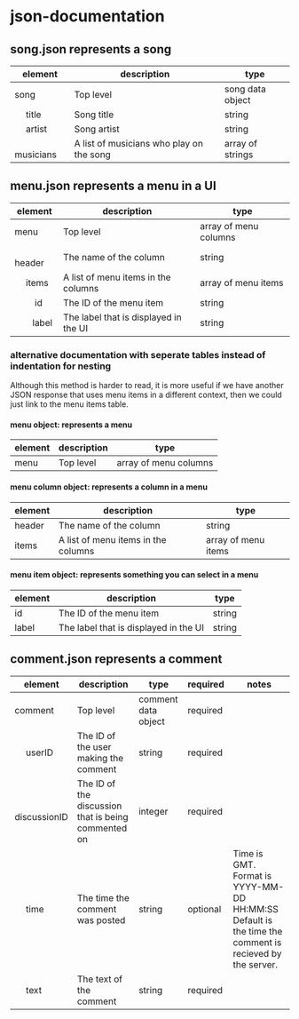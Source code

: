 # json-documentation

## song.json represents a song

| element         | description                             | type           |
|-----------------|-----------------------------------------|----------------|
|song             |Top level                                |song data object|
|&emsp; title     |Song title                               |string          |
|&emsp; artist    |Song artist                              |string          |
|&emsp; musicians |A list of musicians who play on the song |array of strings|

## menu.json represents a menu in a UI

| element         | description                             | type                |
|-----------------|-----------------------------------------|---------------------|
|menu             |Top level                                |array of menu columns|
|&emsp; header    |The name of the column                   |string               |
|&emsp; items     |A list of menu items in the columns      |array of menu items  |
|&emsp;&emsp; id  |The ID of the menu item                  |string               |
|&emsp;&emsp;label|The label that is displayed in the UI    |string               |

### alternative documentation with seperate tables instead of indentation for nesting
Although this method is harder to read, it is more useful if we have another JSON 
response that uses menu items in a different context, then we could just link to the 
menu items table.

#### menu object: represents a menu
| element         | description                             | type                |
|-----------------|-----------------------------------------|---------------------|
| menu            |Top level                                |array of menu columns|

#### menu column object: represents a column in a menu 
| element         | description                             | type                |
|-----------------|-----------------------------------------|---------------------|
| header          |The name of the column                   |string               |
| items           |A list of menu items in the columns      |array of menu items  |

#### menu item object: represents something you can select in a menu
| element| description                             | type                |
|--------|-----------------------------------------|---------------------|
| id     |The ID of the menu item                  |string               |
| label  |The label that is displayed in the UI    |string               |

## comment.json represents a comment

|element|description|type|required|notes|
|---|---|---|---|---|
|comment|Top level|comment data object|required||
|&emsp; userID|The ID of the user making the comment|string|required||
|&emsp; discussionID|The ID of the discussion that is being commented on|integer|required||
|&emsp; time|The time the comment was posted|string|optional|Time is GMT. Format is YYYY-MM-DD HH:MM:SS Default is the time the comment is recieved by the server.| 
|&emsp; text|The text of the comment|string|required||

